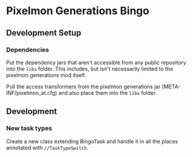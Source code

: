 # Pixelmon Generations Bingo
## Development Setup
### Dependencies
Put the dependency jars that aren't accessible from any public repository
into the `libs` folder. This includes, but isn't necessarily limited to the
pixelmon generations mod itself.

Pull the access transformers from the pixelmon generations jar 
(META-INF/pixelmon_at.cfg) and also place them into the `libs` folder.
## Development
### New task types
Create a new class extending BingoTask and handle it in all the places 
annotated with `//TaskTypeSwitch`.
